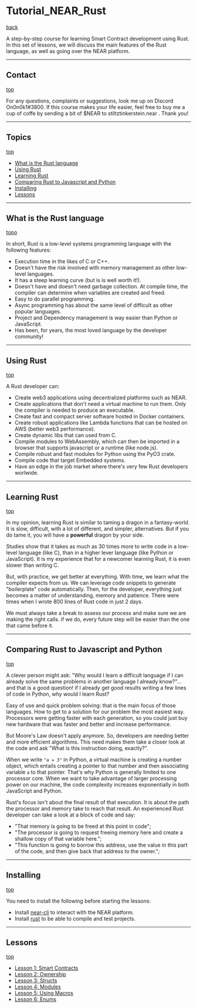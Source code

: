 # Tutorial_NEAR_Rust

[back](https://github.com/On0n0k1/Tutorial_NEAR_Rust/tree/main/)

A step-by-step course for learning Smart Contract development using Rust. In this set of lessons, we will discuss the main features of the Rust language, 
as well as going over the NEAR platform. 

---

## Contact

[top](#tutorial_near_rust)

For any questions, complaints or suggestions, look me up on Discord On0n0k1#3800. If this course makes your life easier, feel free to buy me a cup of coffe by sending a bit of $NEAR to stiltztinkerstein.near . Thank you!

---

## Topics

[top](#tutorial_near_rust)

 - [What is the Rust language](#what-is-the-rust-language)
 - [Using Rust](#using-rust)
 - [Learning Rust](#learning-rust)
 - [Comparing Rust to Javascript and Python](#comparing-rust-to-javascript-and-python)
 - [Installing](#installing)
 - [Lessons](#lessons)

---

## What is the Rust language

[topo](#tutorial_near_rust)

In short, Rust is a low-level systems programming language with the following features:

 - Execution time in the likes of C or C++.
 - Doesn't have the risk involved with memory management as other low-level languages.
 - It has a steep learning curve (but is is well worth it!).
 - Doesn't have and doesn't need garbage collection. At compile time, the compiler can determine when variables are created and freed. 
 - Easy to do parallel programming. 
 - Async programming has about the same level of difficult as other popular languages.
 - Project and Dependency management is way easier than Python or JavaScript.
 - Has been, for years, the most loved language by the developer community!

---

## Using Rust

[top](#tutorial_near_rust)

A Rust developer can:

 - Create web3 applications using decentralized platforms such as NEAR.
 - Create applications that don't need a virtual machine to run them. Only the compiler is needed to produce an executable.
 - Create fast and compact server software hosted in Docker containers.
 - Create robust applications like Lambda functions that can be hosted on AWS (better web3 performance).
 - Create dynamic libs that can used from C.
 - Compile modules to WebAssembly, which can then be imported in a browser that supports javascript or a runtime (like node.js).
 - Compile robust and fast modules for Python using the PyO3 crate.
 - Compile code that target Embedded systems.
 - Have an edge in the job market where there's very few Rust developers worlwide.

---

## Learning Rust
[top](#tutorial_near_rust)

In my opinion, learning Rust is similar to taming a dragon in a fantasy-world. It is slow, difficult, with a lot of different, and simpler, alternatives. 
But if you do tame it, you will have a **powerful** dragon by your side.

Studies show that it takes as much as 30 times more to write code in a low-level language (like C), than in a higher lever language (like Python or JavaScript). 
It is my experience that for a newcomer learning Rust, it is even slower than writing C. 

But, with practice, we get better at everything. With time, we learn what the compiler expects from us. We can leverage code snippets to generate "boilerplate" code automatically. Then, for the developer, everything just becomes a matter of understanding, memory and patience. There were times when I wrote 800 lines of Rust code
in just 2 days. 

We must always take a break to assess our process and make sure we are making the right calls. if we do, every future step will be easier than the one that came before it. 

---

## Comparing Rust to Javascript and Python

[top](#tutorial_near_rust)

A clever person might ask: "Why would I learn a difficult language if I can already solve the same problems in another language I already know?"... and that is a good question! if I already get good results writing a few lines of code in Python, why would I learn Rust? 

Easy of use and quick problem solving: that is the main focus of those languages. How to get to a solution for our problem the most easiest way. 
Processors were getting faster with each generation, so you could just buy new hardware that was faster and better and increase performance. 

But Moore's Law doesn't apply anymore. So, developers are needing better and more efficient algorithms. This need makes them take a closer look at the code and ask
"What is this instruction doing, exactly?". 

When we write `"a = 3"` in Python, a virtual machine is creating a number object, which entails creating a pointer to that number and then associating variable `a` to that pointer. That's why Python is generally limited to one processor core. When we want to take advantage of larger processing power on our machine, the code complexity increases exponentially in both JavaScript and Python.

Rust's focus isn't about the final result of that execution. It is about the path the processor and memory take to reach that result. An experienced Rust developer can take a look at a block of code and say: 
 - "That memory is going to be freed at this point in code";
 - "The processor is going to request freeing memory here and create a shallow copy of that variable here.";
 - "This function is going to borrow this address, use the value in this part of the code, and then give back that address to the owner.";

---

## Installing

[top](#tutorial_near_rust)

You need to install the following before starting the lessons:

 - Install [near-cli](https://github.com/On0n0k1/Tutorial_NEAR_Rust/blob/main/PT-BR/static/tutorials/setup-nearcli.md) to interact with the NEAR platform.
 - Install [rust](https://github.com/On0n0k1/Tutorial_NEAR_Rust/blob/main/PT-BR/static/tutorials/rust.md) to be able to compile and test projects.

---

## Lessons

[top](#tutorial_near_rust)

 - [Lesson 1: Smart Contracts](https://github.com/On0n0k1/Tutorial_NEAR_Rust/tree/main/EN/lesson_1_contract)
 - [Lesson 2: Ownership](https://github.com/On0n0k1/Tutorial_NEAR_Rust/tree/main/EN/lesson_2_ownership)
 - [Lesson 3: Structs](https://github.com/On0n0k1/Tutorial_NEAR_Rust/tree/main/EN/lesson_3_structs)
 - [Lesson 4: Modules](https://github.com/On0n0k1/Tutorial_NEAR_Rust/tree/main/EN/lesson_4_modules)
 - [Lesson 5: Using Macros](https://github.com/On0n0k1/Tutorial_NEAR_Rust/tree/main/EN/lesson_5_macro_usage)
 - [Lesson 6: Enums](https://github.com/On0n0k1/Tutorial_NEAR_Rust/tree/main/EN/lesson_6_enums)


